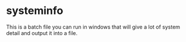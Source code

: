 # systeminfo
This is a batch file you can run in windows that will give a lot of system detail and output it into a file.
